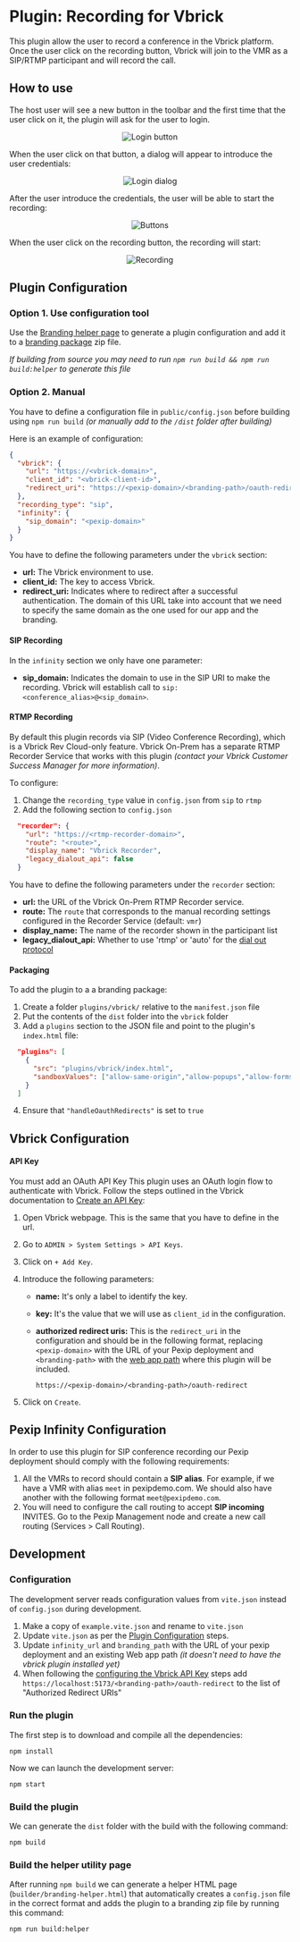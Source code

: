# Plugin: Recording for Vbrick

This plugin allow the user to record a conference in the Vbrick platform. Once
the user click on the recording button, Vbrick will join to the VMR as a SIP/RTMP
participant and will record the call.

## How to use

The host user will see a new button in the toolbar and the first time that the
user click on it, the plugin will ask for the user to login.

<div align="center">

![Login button](./docs/images/login.png)

</div>

When the user click on that button, a dialog will appear to introduce the user
credentials:

<div align="center">

![Login dialog](./docs/images/login-dialog.png)

</div>

After the user introduce the credentials, the user will be able to start the
recording:

<div align="center">

![Buttons](./docs/images/buttons.png)

</div>

When the user click on the recording button, the recording will start:

<div align="center">

![Recording](./docs/images/recording.png)

</div>

## Plugin Configuration

### Option 1. Use configuration tool

Use the [Branding helper page](build/branding-helper.html) to generate a plugin configuration and add it to a [branding package](https://docs.pexip.com/admin/customize_clients.htm) zip file.

*If building from source you may need to run `npm run build && npm run build:helper` to generate this file*

### Option 2. Manual

You have to define a configuration file in `public/config.json` before building using `npm run build` *(or manually add to the `/dist` folder after building)*

Here is an example of configuration:

```json
{
  "vbrick": {
    "url": "https://<vbrick-domain>",
    "client_id": "<vbrick-client-id>",
    "redirect_uri": "https://<pexip-domain>/<branding-path>/oauth-redirect"
  },
  "recording_type": "sip",
  "infinity": {
    "sip_domain": "<pexip-domain>"
  }
}
```

You have to define the following parameters under the `vbrick` section:

- **url:** The Vbrick environment to use.
- **client_id:** The key to access Vbrick.
- **redirect_uri:** Indicates where to redirect after a successful
  authentication. The domain of this URL take into account that we need to
  specify the same domain as the one used for our app and the branding.

#### SIP Recording

In the `infinity` section we only have one parameter:

- **sip_domain:** Indicates the domain to use in the SIP URI to make the
  recording. Vbrick will establish call to
  `sip:<conference_alias>@<sip_domain>`.


#### RTMP Recording

By default this plugin records via SIP (Video Conference Recording), which is a Vbrick Rev Cloud-only feature. Vbrick On-Prem has a separate RTMP Recorder Service that works with this plugin *(contact your Vbrick Customer Success Manager for more information)*.

To configure:

1. Change the `recording_type` value in `config.json` from `sip` to `rtmp`
2. Add the following section to `config.json`

```json
  "recorder": {
    "url": "https://<rtmp-recorder-domain>",
    "route": "<route>",
    "display_name": "Vbrick Recorder",
    "legacy_dialout_api": false
  }
```

You have to define the following parameters under the `recorder` section:

- **url:** the URL of the Vbrick On-Prem RTMP Recorder service.
- **route:** The `route` that corresponds to the manual recording settings configured in the Recorder Service (default: `vmr`)
- **display_name:** The name of the recorder shown in the participant list
- **legacy_dialout_api:** Whether to use 'rtmp' or 'auto' for the [dial out protocol](https://docs.pexip.com/api_client/api_rest.htm#dial)

#### Packaging

To add the plugin to a a branding package:

1. Create a folder `plugins/vbrick/` relative to the `manifest.json` file
2. Put the contents of the `dist` folder into the `vbrick` folder
3. Add a `plugins` section to the JSON file and point to the plugin's `index.html` file:

  ```json
    "plugins": [
      {
        "src": "plugins/vbrick/index.html",
        "sandboxValues": ["allow-same-origin","allow-popups","allow-forms"]
      }
    ]
  ```
  4. Ensure that `"handleOauthRedirects"` is set to `true`

## Vbrick Configuration

#### API Key

You must add an OAuth API Key This plugin uses an OAuth login flow to authenticate with Vbrick. Follow the steps outlined in the Vbrick documentation to [Create an API Key](https://revdocs.vbrick.com/docs/create-an-api-key):

1. Open Vbrick webpage. This is the same that you have to define in the url.
2. Go to `ADMIN > System Settings > API Keys`.
3. Click on `+ Add Key`.
4. Introduce the following parameters:

   - **name:** It's only a label to identify the key.
   - **key:** It's the value that we will use as `client_id` in the configuration.
   - **authorized redirect uris:** This is the `redirect_uri` in the configuration and should be in the following format, replacing `<pexip-domain>` with the URL of your Pexip deployment and `<branding-path>` with the [web app path](https://docs.pexip.com/admin/branding_paths.htm) where this plugin will be included.

     `https://<pexip-domain>/<branding-path>/oauth-redirect`


5. Click on `Create`.

## Pexip Infinity Configuration

In order to use this plugin for SIP conference recording our Pexip deployment should comply with the following requirements:

1. All the VMRs to record should contain a **SIP alias**. For example, if we
   have a VMR with alias `meet` in pexipdemo.com. We should also have another
   with the following format `meet@pexipdemo.com`.
2. You will need to configure the call routing to accept **SIP incoming**
   INVITES. Go to the Pexip Management node and create a new call routing
   (Services > Call Routing).


## Development

### Configuration

The development server reads configuration values from `vite.json` instead of `config.json` during development.

1. Make a copy of `example.vite.json` and rename to `vite.json`
2. Update `vite.json` as per the [Plugin Configuration](#plugin-configuration) steps.
3. Update  `infinity_url` and `branding_path` with the URL of your pexip deployment and an existing Web app path *(it doesn't need to have the vbrick plugin installed yet)*
4. When following the [configuring the Vbrick API Key](#api-key) steps add `https://localhost:5173/<branding-path>/oauth-redirect` to the list of "Authorized Redirect URIs"

### Run the plugin

The first step is to download and compile all the dependencies:

```
npm install
```

Now we can launch the development server:

```
npm start
```

### Build the plugin

We can generate the `dist` folder with the build with the following command:

```
npm build
```

### Build the helper utility page

After running `npm build` we can generate a helper HTML page (`builder/branding-helper.html`) that automatically creates a `config.json` file in the correct format and adds the plugin to a branding zip file by running this command:

```
npm run build:helper
```

